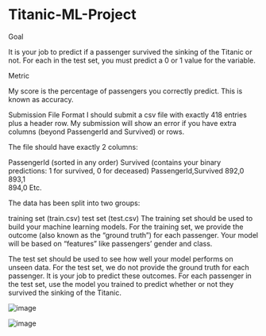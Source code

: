 # Titanic-ML-Project

Goal

It is your job to predict if a passenger survived the sinking of the Titanic or not.
For each in the test set, you must predict a 0 or 1 value for the variable.

Metric

My score is the percentage of passengers you correctly predict. This is known as accuracy.

Submission File Format
I should submit a csv file with exactly 418 entries plus a header row. My submission will show an error if you have extra columns (beyond PassengerId and Survived) or rows.

The file should have exactly 2 columns:

PassengerId (sorted in any order)
Survived (contains your binary predictions: 1 for survived, 0 for deceased)
PassengerId,Survived
892,0       
893,1       
894,0
Etc.

The data has been split into two groups:

training set (train.csv)
test set (test.csv)
The training set should be used to build your machine learning models. For the training set, we provide the outcome (also known as the “ground truth”) for each passenger. Your model will be based on “features” like passengers’ gender and class. 

The test set should be used to see how well your model performs on unseen data. For the test set, we do not provide the ground truth for each passenger. It is your job to predict these outcomes. For each passenger in the test set, use the model you trained to predict whether or not they survived the sinking of the Titanic.

![image](https://user-images.githubusercontent.com/88077075/165927847-3fba6918-61ca-4ee7-b15d-53547d1cfa84.png)

![image](https://user-images.githubusercontent.com/88077075/165927329-9925f841-51f1-4de7-9827-f3b64d443f2d.png)


